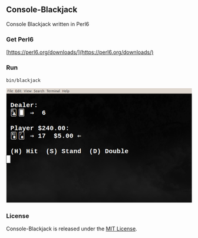 ## Console-Blackjack

Console Blackjack written in Perl6

### Get Perl6

[https://perl6.org/downloads/](https://perl6.org/downloads/)

### Run

```
bin/blackjack
```

![Blackjack](https://raw.githubusercontent.com/gdonald/Console-Blackjack/master/bj.png)

### License

Console-Blackjack is released under the [MIT License](http://www.opensource.org/licenses/MIT).
